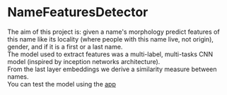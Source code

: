# NameFeaturesDetector

The aim of this project is: given a name's morphology predict features of this name like its locality (where people with this name live, not origin), gender, 
and if it is a first or a last name.  
The model used to extract features was a multi-label, multi-tasks CNN model (inspired by inception networks architecture).  
From the last layer embeddings we derive a similarity measure between names.  
You can test the model using the [app](https://name-features-detector.herokuapp.com/)
